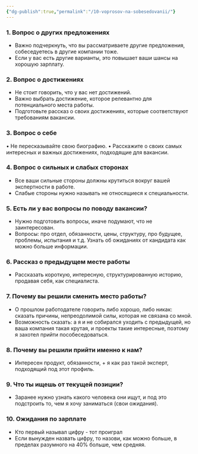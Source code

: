```yaml
---
{"dg-publish":true,"permalink":"/10-voprosov-na-sobesedovanii/"}
---
```


### 1. Вопрос о других предложениях   
- Важно подчеркнуть, что вы рассматриваете другие предложения, собеседуетесь в другие компании тоже.
- Если у вас есть другие варианты, это повышает ваши шансы на хорошую зарплату.
### 2. Вопрос о достижениях
- Не стоит говорить, что у вас нет достижений.
- Важно выбрать достижение, которое релевантно для потенциального места работы.
- Подготовьте рассказ о своих достижениях, которые соответствуют требованиям вакансии.
### 3. Вопрос о себе
• Не пересказывайте свою биографию.
• Расскажите о своих самых интересных и важных достижениях, подходящие для вакансии.
### 4. Вопрос о сильных и слабых сторонах
- Все ваши сильные стороны должны крутиться вокруг вашей экспертности в работе.
- Слабые стороны нужно называть не относящиеся к специальности.
### 5. Есть ли у вас вопросы по поводу вакансии?
- Нужно подготовить вопросы, иначе подумают, что не заинтересован.
- Вопросы: про отдел, обязанности, цены, структуру, про будущее, проблемы, испытания и т.д. Узнать об ожиданиях от кандидата как можно больше информации.
### 6. Рассказ о предыдущем месте работы
- Рассказать короткую, интересную, структурированную историю, продавая себя, как специалиста.
### 7. Почему вы решили сменить место работы?
- О прошлом работодателе говорить либо хорошо, либо никак: сказать причины, непреодолимой силы, которая не связана со мной.
- Возможность сказать: а я и не собирался уходить с предыдущей, но ваша компания такая крутая, и проекты такие интересные, поэтому я захотел прийти пособеседоваться.
### 8. Почему вы решили прийти именно к нам?
- Интересен продукт, обязанности, + я как раз такой эксперт, подходящий под этот профиль. 
### 9. Что ты ищешь от текущей позиции?
- Заранее нужно узнать какого человека они ищут, и под это подстроить то, чем я хочу заниматься (свои ожидания).
### 10. Ожидания по зарплате
- Кто первый называл цифру - тот проиграл
- Если вынужден назвать цифру, то назови, как можно больше, в пределах разумного на 40% больше, чем средняя.



